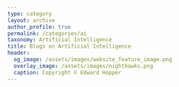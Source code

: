 ```yaml
---
type: category
layout: archive
author_profile: true
permalink: /categories/ai
taxonomy: Artificial Intelligence
title: Blogs on Artificial Intelligence
header:
  og_image: /assets/images/website_feature_image.png
  overlay_image: /assets/images/nighthawks.png
  caption: Copyright © Edward Hopper
---
```

